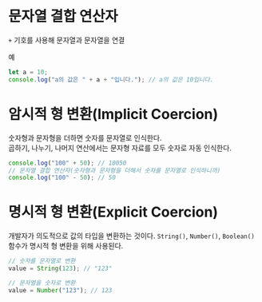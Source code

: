 # 문자열 결합 연산자

`+` 기호를 사용해 문자열과 문자열을 연결

예
```javascript
let a = 10;
console.log("a의 값은 " + a + "입니다."); // a의 값은 10입니다.
```

# 암시적 형 변환(Implicit Coercion)

숫자형과 문자형을 더하면 숫자를 문자열로 인식한다.  
곱하기, 나누기, 나머지 연산에서는 문자형 자료를 모두 숫자로 자동 인식한다.

```javascript
console.log("100" + 50); // 10050
// 문자열 결합 연산자(숫자형과 문자형을 더해서 숫자를 문자열로 인식하니까)
console.log("100" - 50); // 50
```

# 명시적 형 변환(Explicit Coercion)

개발자가 의도적으로 값의 타입을 변환하는 것이다.
`String()`, `Number()`, `Boolean()` 함수가 명시적 형 변환을 위해 사용된다.

```javascript
// 숫자를 문자열로 변환
value = String(123); // "123"

// 문자열을 숫자로 변환
value = Number("123"); // 123
```


